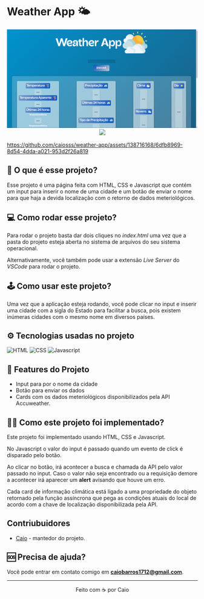 # Weather App 🌤️

<p align="center">
<img src="./image-readMe/projeto.png" width="800px">
<img src="./image-readMe/projeto-gif.gif" width="600px">
</p>

https://github.com/caiosss/weather-app/assets/138716168/6dfb8969-8d54-4dda-a021-953d2f26a819

## 💭 O que é esse projeto?
Esse projeto é uma página feita com HTML, CSS e Javascript que contém um input para inserir o nome de uma cidade e um botão de enviar o nome para que haja a devida localização com o retorno de dados meteriológicos.

## 💻 Como rodar esse projeto? 
Para rodar o projeto basta dar dois cliques no *index.html* uma vez que a pasta do projeto esteja aberta no sistema de arquivos do seu sistema operacional.

Alternativamente, você também pode usar a extensão *Live Server* do *VSCode* para rodar o projeto.

## 🕹️ Como usar este projeto?
Uma vez que a aplicação esteja rodando, você pode clicar no input e inserir uma cidade com a sigla do Estado para facilitar a busca, pois existem inúmeras cidades com o mesmo nome em diversos países.

## ⚙️ Tecnologias usadas no projeto
 ![HTML](https://img.shields.io/badge/HTML5-E34F26?style=for-the-badge&logo=html5&logoColor=white)
 ![CSS](https://img.shields.io/badge/CSS3-1572B6?style=for-the-badge&logo=css3&logoColor=white)
 ![Javascript](https://img.shields.io/badge/JavaScript-323330?style=for-the-badge&logo=javascript&logoColor=F7DF1E)

 ## 📒 Features do Projeto
 - Input para por o nome da cidade
 - Botão para enviar os dados
 - Cards com os dados meteriológicos disponibilizados pela API Accuweather.

 ## 👨‍💻 Como este projeto foi implementado?
 Este projeto foi implementado usando HTML, CSS e Javascript.

 No Javascript o valor do input é passado quando um evento de click é disparado pelo botão.

 Ao clicar no botão, irá acontecer a busca e chamada da API pelo valor passado no input. Caso o valor não seja encontrado ou a requisição demore a acontecer irá aparecer um **alert** avisando que houve um erro.

 Cada card de informação climática está ligado a uma propriedade do objeto retornado pela função assíncrona que pega as condições atuais do local de acordo com a chave de localização disponibilizada pela API.

 ## Contriubuidores
 - [Caio](github.com/caiosss) - mantedor do projeto.

## 🆘 Precisa de ajuda?
Você pode entrar em contato comigo em **caiobarros1712@gmail.com**. 

 ---
 <p align="center">Feito com ☕ por Caio</p>
